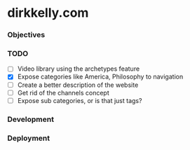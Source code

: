 # dirkkelly.com

### Objectives

### TODO

- [ ] Video library using the archetypes feature
- [x] Expose categories like America, Philosophy to navigation
- [ ] Create a better description of the website
- [ ] Get rid of the channels concept
- [ ] Expose sub categories, or is that just tags?

### Development

### Deployment
